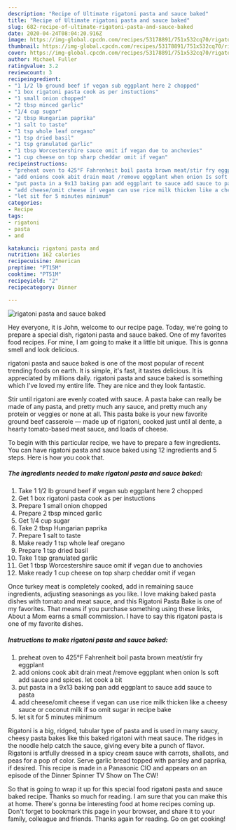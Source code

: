 ```yaml
---
description: "Recipe of Ultimate rigatoni pasta and sauce baked"
title: "Recipe of Ultimate rigatoni pasta and sauce baked"
slug: 682-recipe-of-ultimate-rigatoni-pasta-and-sauce-baked
date: 2020-04-24T08:04:20.916Z
image: https://img-global.cpcdn.com/recipes/53178891/751x532cq70/rigatoni-pasta-and-sauce-baked-recipe-main-photo.jpg
thumbnail: https://img-global.cpcdn.com/recipes/53178891/751x532cq70/rigatoni-pasta-and-sauce-baked-recipe-main-photo.jpg
cover: https://img-global.cpcdn.com/recipes/53178891/751x532cq70/rigatoni-pasta-and-sauce-baked-recipe-main-photo.jpg
author: Michael Fuller
ratingvalue: 3.2
reviewcount: 3
recipeingredient:
- "1 1/2 lb ground beef if vegan sub eggplant here 2 chopped"
- "1 box rigatoni pasta cook as per instuctions"
- "1 small onion chopped"
- "2 tbsp minced garlic"
- "1/4 cup sugar"
- "2 tbsp Hungarian paprika"
- "1 salt to taste"
- "1 tsp whole leaf oregano"
- "1 tsp dried basil"
- "1 tsp granulated garlic"
- "1 tbsp Worcestershire sauce omit if vegan due to anchovies"
- "1 cup cheese on top sharp cheddar omit if vegan"
recipeinstructions:
- "preheat oven to 425°F Fahrenheit boil pasta brown meat/stir fry eggplant"
- "add onions cook abit drain meat /remove eggplant when onion Is soft add sauce and spices. let cook a bit"
- "put pasta in a 9x13 baking pan add eggplant to sauce add sauce to pasta"
- "add cheese/omit cheese if vegan can use rice milk thicken like a cheesy sauce or coconut milk if so omit sugar in recipe bake"
- "let sit for 5 minutes minimum"
categories:
- Recipe
tags:
- rigatoni
- pasta
- and

katakunci: rigatoni pasta and 
nutrition: 162 calories
recipecuisine: American
preptime: "PT15M"
cooktime: "PT51M"
recipeyield: "2"
recipecategory: Dinner

---
```



![rigatoni pasta and sauce baked](https://img-global.cpcdn.com/recipes/53178891/751x532cq70/rigatoni-pasta-and-sauce-baked-recipe-main-photo.jpg)

Hey everyone, it is John, welcome to our recipe page. Today, we're going to prepare a special dish, rigatoni pasta and sauce baked. One of my favorites food recipes. For mine, I am going to make it a little bit unique. This is gonna smell and look delicious.

rigatoni pasta and sauce baked is one of the most popular of recent trending foods on earth. It is simple, it's fast, it tastes delicious. It is appreciated by millions daily. rigatoni pasta and sauce baked is something which I've loved my entire life. They are nice and they look fantastic.

Stir until rigatoni are evenly coated with sauce. A pasta bake can really be made of any pasta, and pretty much any sauce, and pretty much any protein or veggies or none at all. This pasta bake is your new favorite ground beef casserole — made up of rigatoni, cooked just until al dente, a hearty tomato-based meat sauce, and loads of cheese.


To begin with this particular recipe, we have to prepare a few ingredients. You can have rigatoni pasta and sauce baked using 12 ingredients and 5 steps. Here is how you cook that.

<!--inarticleads1-->

##### The ingredients needed to make rigatoni pasta and sauce baked:

1. Take 1 1/2 lb ground beef if vegan sub eggplant here 2 chopped
1. Get 1 box rigatoni pasta cook as per instuctions
1. Prepare 1 small onion chopped
1. Prepare 2 tbsp minced garlic
1. Get 1/4 cup sugar
1. Take 2 tbsp Hungarian paprika
1. Prepare 1 salt to taste
1. Make ready 1 tsp whole leaf oregano
1. Prepare 1 tsp dried basil
1. Take 1 tsp granulated garlic
1. Get 1 tbsp Worcestershire sauce omit if vegan due to anchovies
1. Make ready 1 cup cheese on top sharp cheddar omit if vegan


Once turkey meat is completely cooked, add in remaining sauce ingredients, adjusting seasonings as you like. I love making baked pasta dishes with tomato and meat sauce, and this Rigatoni Pasta Bake is one of my favorites. That means if you purchase something using these links, About a Mom earns a small commission. I have to say this rigatoni pasta is one of my favorite dishes. 

<!--inarticleads2-->

##### Instructions to make rigatoni pasta and sauce baked:

1. preheat oven to 425°F Fahrenheit boil pasta brown meat/stir fry eggplant
1. add onions cook abit drain meat /remove eggplant when onion Is soft add sauce and spices. let cook a bit
1. put pasta in a 9x13 baking pan add eggplant to sauce add sauce to pasta
1. add cheese/omit cheese if vegan can use rice milk thicken like a cheesy sauce or coconut milk if so omit sugar in recipe bake
1. let sit for 5 minutes minimum


Rigatoni is a big, ridged, tubular type of pasta and is used in many saucy, cheesy pasta bakes like this baked rigatoni with meat sauce. The ridges in the noodle help catch the sauce, giving every bite a punch of flavor. Rigatoni is artfully dressed in a spicy cream sauce with carrots, shallots, and peas for a pop of color. Serve garlic bread topped with parsley and paprika, if desired. This recipe is made in a Panasonic CIO and appears on an episode of the Dinner Spinner TV Show on The CW! 

So that is going to wrap it up for this special food rigatoni pasta and sauce baked recipe. Thanks so much for reading. I am sure that you can make this at home. There's gonna be interesting food at home recipes coming up. Don't forget to bookmark this page in your browser, and share it to your family, colleague and friends. Thanks again for reading. Go on get cooking!
